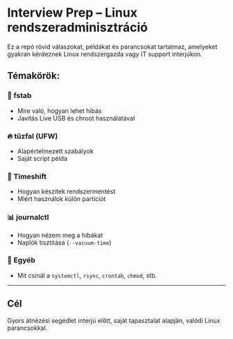 # Interview Prep – Linux rendszeradminisztráció

Ez a repó rövid válaszokat, példákat és parancsokat tartalmaz, amelyeket gyakran kérdeznek Linux rendszergazda vagy IT support interjúkon.

## Témakörök:

### 🔧 fstab
- Mire való, hogyan lehet hibás
- Javítás Live USB és chroot használatával

### 🔥 tűzfal (UFW)
- Alapértelmezett szabályok
- Saját script példa

### 💽 Timeshift
- Hogyan készítek rendszermentést
- Miért használok külön partíciót

### 📊 journalctl
- Hogyan nézem meg a hibákat
- Naplók tisztítása (`--vacuum-time`)

### 💬 Egyéb
- Mit csinál a `systemctl`, `rsync`, `crontab`, `chmod`, stb.

---

## Cél

Gyors átnézési segédlet interjú előtt, saját tapasztalat alapján, valódi Linux parancsokkal.
